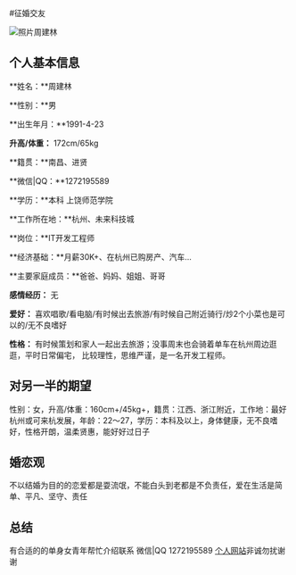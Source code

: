#征婚交友

![照片周建林](http://cdn.fefamily.cn/myinfo/zhoujianlin.jpg)

## 个人基本信息

**姓名：**周建林 

**性别：**男 

**出生年月：**1991-4-23 

**升高/体重：** 172cm/65kg 

**籍贯：**南昌、进贤

**微信|QQ：**1272195589

**学历：**本科 上饶师范学院 

**工作所在地：**杭州、未来科技城

**岗位：**IT开发工程师

**经济基础：**月薪30K+、在杭州已购房产、汽车...

**主要家庭成员：**爸爸、妈妈、姐姐、哥哥

**感情经历：** 无

**爱好：** 喜欢唱歌/看电脑/有时候出去旅游/有时候自己附近骑行/炒2个小菜也是可以的/无不良嗜好

**性格：** 有时候策划和家人一起出去旅游；没事周末也会骑着单车在杭州周边逛逛，平时日常偏宅， 比较理性，思维严谨，是一名开发工程师。


## 对另一半的期望

性别：女，升高/体重：160cm+/45kg+，籍贯：江西、浙江附近，工作地：最好杭州或可来杭发展，年龄：22～27，学历：本科及以上，身体健康，无不良嗜好，性格开朗，温柔贤惠，能好好过日子
 
## 婚恋观

不以结婚为目的的恋爱都是耍流氓，不能白头到老都是不负责任，爱在生活是简单、平凡、坚守、责任

## 总结

有合适的的单身女青年帮忙介绍联系 微信|QQ 1272195589 [个人网站](http://fefamily.cn/)非诚勿扰谢谢


 
 
































